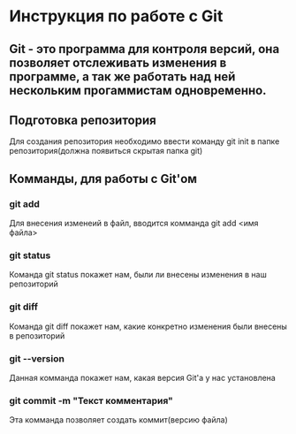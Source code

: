 # Инструкция по работе с Git
## Git - это программа для контроля версий, она позволяет отслеживать изменения в программе, а так же работать над ней нескольким прогаммистам одновременно.

## Подготовка репозитория
Для создания репозитория необходимо ввести команду git init в папке репозитория(должна появиться скрытая папка git)

## Комманды, для работы с Git'ом

### git add
Для внесения изменеий в файл, вводится комманда git add <имя файла>

### git status
Команда git status покажет нам, были ли внесены изменения в наш репозиторий

### git diff
Команда git diff покажет нам, какие конкретно изменения были внесены в репозиторий

### git --version
Данная комманда покажет нам, какая версия Git'а у нас установлена

### git commit -m "Текст комментария"
Эта комманда позволяет создать коммит(версию файла)
